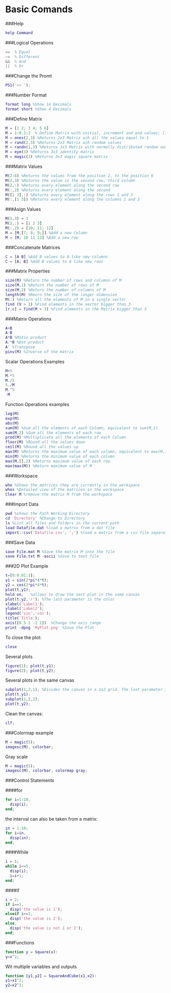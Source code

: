 # Basic Comands

###Help 
```matlab
help Command  
```

###Logical Operations
```matlab
==  % Equal
~=  % Different
&&  % And
||  % Or
```

###Change the Promt
```matlab
PS1('>> ');
```

###Number Format
```matlab
format long %Show 14 Decimals
format short %Show 4 Decimals
```

###Define Matrix
```matlab
M = [1 2; 3 4; 5 6] 
M = 1:0.2:2  % Define Matrix with initial, increment and end values; [1 1.2 1.4 1.6 1.8 1.9 2]
M = ones(2,3) %Returns 2x3 Matrix wih all the values equal to 1
M = rand(2,3) %Returns 2x3 Matrix wih random values
M = randn(1,3) %Returns 1x3 Matrix with normally distributed random numbers
M = eye(3) %Returns 3x3 identity matrix
M = magic(3) %Returns 3x3 magic square matrix
```

###Matrix Values
```matlab
M(2:6) %Returns the values from the position 2, to the position 6
M(2,3) %Returns the value in the second row, third column
M(2,:) %Returns every element along the second row
M(:,2) %Returns every element along the second 
M([1 3],:) %Returns every element along the rows 1 and 3
M(:,[1 3]) %Returns every element along the columns 1 and 3
```

###Asign Values 
```matlab
M(2,3) = 3
M(1,:) = [1 2 3]
M(:,2) = [10; 11; 12]
M = [M,[7; 8; 9;]] %Add a new Column
M = [M; 10 11 12] %Add a new row
```

###Concatenate Matrices
```matlab
C = [A B] %Add B values to A like new columns
C = [A; B] %Add B values to A like new rows
```

###Matrix Properties
```matlab
size(M) %Return the number of rows and columns of M
size(M,1) %Return the number of rows of M
size(M,2) %Return the number of columns of M
length(M) %Reurn the size of the longer dimension
M(:) %Return all the elements of M in a single vector
find (V > 3) %Find elements in the vector bigger than 3
[r,c] = find(M > 3) %Find elements in the Matrix bigger than 3
```

###Matrix Operations
```matlab
A+B
A-B
A*B %Matix product
A.*B %Dot product
A' %Transpose
pinv(M) %Inverse of the matrix
```

Scalar Operations Examples
```matlab
M+5
M.*5
M./5
5./M
M.^5
-M
```

Function Operations examples
```matlab
log(M)  
exp(M)
abs(M)
sum(M) %Sum all the elements of each Column, equivalent to sum(M,1)
sum(M,2) %Sum all the elements of each row
prod(M) %Multiplicate all the elements of each Column
floor(M) %Round all the values down
ceil(M) %Round all the values up
max(M) %Returns the maximum value of each column, equivalent to max(M,[],1)
min(M) %Returns the minimum value of each column
max(M,[],2) %Returns maximum value of each row
max(max(M)) %Return maximum value of M
```

###Workspace
```matlab
who %Shows the matrices they are currently in the workspace
whos %Detailed view of the matrices in the workspace
Clear M %remove the matrix M from the workspace
```

###Import Data
```matlab
pwd %shows the Path Working Directory
cd 'Directory' %Change to Directory
ls %List all files and folders in the current path
load Datafile.dat %load a matrix from a dat file
import::csv('Datafile.csv', ';') %load a matrix from a csv file separated by ;
```

###Save Data
```matlab
save File.mat M %Save the matrix M into the file 
save File.txt M -ascii %Save to text file
```

###2D Plot Example
```matlab
t=[0:0.01:1];
y1 = sin(2*pi*4*t);
y2 = cos(2*pi*4*t);
plot(t,y1);
hold on;   %allows to draw the next plot in the same canvas
plot(t,y2,'r'); %The last parameter is the color
xlabel('Label1');
ylabel('Label2');
legend('sin','cos');
title('Title');
axis([0.5 1 -1 1])  %Change the axis range
print -dpng 'MyPlot.png' %Save the Plot
```
To close the plot:
```matlab
close
```

Several plots
```matlab
figure(1); plot(t,y1);
figure(2); plot(t,y2);
```

Several plots in the same canvas
```matlab
subplot(1,2,1); %Divides the canvas in a 1x2 grid. The last parameter indicates that you will work in the first subplot
plot(t,y1);
subplot(1,2,2);
plot(t,y2);
```

Clean the canvas:
```matlab
clf;
```

###Colormap example
```matlab
M = magic(5);
imagesc(M), colorbar;
```

Gray scale
```matlab
M = magic(5);
imagesc(M), colorbar, colormap gray;
```

###Control Statements

####for
```matlab
for i=1:10,
  disp(i);
end;
```

the interval can also be taken from a matrix:
```matlab
in = 1:10;
for i=in,
  disp(in);
end;
```

####While
```matlab
i = 1;
while i<=5,
  disp(i);
  i=i+1;
end;
```

####if
```matlab
i = 2;
if i==1,
  disp('the value is 1');
elseif i==2,
  disp('the value is 2');
else,
  disp('the value is not 1 or 2');
end;
```

###Functions
```matlab
function y = Square(x):
y=x^2;
```

Wit multiple variables and outputs
```matlab
function [y1,y2] = SquareAndCube(x1,x2):
y1=x1^2;
y2=x2^3;
```








